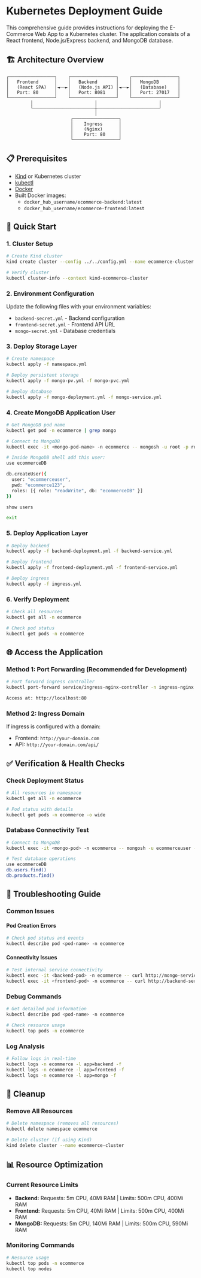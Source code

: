 # Kubernetes Deployment Guide

This comprehensive guide provides instructions for deploying the E-Commerce Web App to a Kubernetes cluster. The application consists of a React frontend, Node.js/Express backend, and MongoDB database.

## 🏗️ Architecture Overview

```
┌─────────────────┐    ┌─────────────────┐    ┌─────────────────┐
│   Frontend      │    │   Backend       │    │   MongoDB       │
│   (React SPA)   │◄──►│   (Node.js API) │◄──►│   (Database)    │
│   Port: 80      │    │   Port: 8081    │    │   Port: 27017   │
└─────────────────┘    └─────────────────┘    └─────────────────┘
         │                       │                       │
         └───────────────────────┼───────────────────────┘
                                 │
                        ┌─────────────────┐
                        │    Ingress      │
                        │    (Nginx)      │
                        │    Port: 80     │
                        └─────────────────┘
```

## 📋 Prerequisites

- [Kind](https://kind.sigs.k8s.io/) or Kubernetes cluster
- [kubectl](https://kubernetes.io/docs/tasks/tools/)
- [Docker](https://www.docker.com/)
- Built Docker images:
  - `docker_hub_username/ecommerce-backend:latest`
  - `docker_hub_username/ecommerce-frontend:latest`

## 🚀 Quick Start

### 1. Cluster Setup
```bash
# Create Kind cluster
kind create cluster --config ../../config.yml --name ecommerce-cluster

# Verify cluster
kubectl cluster-info --context kind-ecommerce-cluster
```

### 2. Environment Configuration
Update the following files with your environment variables:
- `backend-secret.yml` - Backend configuration
- `frontend-secret.yml` - Frontend API URL
- `mongo-secret.yml` - Database credentials

### 3. Deploy Storage Layer
```bash
# Create namespace
kubectl apply -f namespace.yml

# Deploy persistent storage
kubectl apply -f mongo-pv.yml -f mongo-pvc.yml

# Deploy database
kubectl apply -f mongo-deployment.yml -f mongo-service.yml
```

### 4. Create MongoDB Application User
```bash
# Get MongoDB pod name
kubectl get pod -n ecommerce | grep mongo

# Connect to MongoDB
kubectl exec -it <mongo-pod-name> -n ecommerce -- mongosh -u root -p root123 --authenticationDatabase admin

# Inside MongoDB shell add this user:
use ecommerceDB

db.createUser({
  user: "ecommerceuser",
  pwd: "ecommerce123",
  roles: [{ role: "readWrite", db: "ecommerceDB" }]
})

show users

exit
```

### 5. Deploy Application Layer
```bash
# Deploy backend
kubectl apply -f backend-deployment.yml -f backend-service.yml

# Deploy frontend
kubectl apply -f frontend-deployment.yml -f frontend-service.yml

# Deploy ingress
kubectl apply -f ingress.yml
```

### 6. Verify Deployment
```bash
# Check all resources
kubectl get all -n ecommerce

# Check pod status
kubectl get pods -n ecommerce
```

## 🌐 Access the Application

### Method 1: Port Forwarding (Recommended for Development)
```bash
# Port forward ingress controller
kubectl port-forward service/ingress-nginx-controller -n ingress-nginx 80:80 --address=0.0.0.0

Access at: http://localhost:80
```

### Method 2: Ingress Domain
If ingress is configured with a domain:
- Frontend: `http://your-domain.com`
- API: `http://your-domain.com/api/`

## ✅ Verification & Health Checks

### Check Deployment Status
```bash
# All resources in namespace
kubectl get all -n ecommerce

# Pod status with details
kubectl get pods -n ecommerce -o wide

```

### Database Connectivity Test
```bash
# Connect to MongoDB
kubectl exec -it <mongo-pod> -n ecommerce -- mongosh -u ecommerceuser -p ecommerce123 --authenticationDatabase ecommerceDB

# Test database operations
use ecommerceDB
db.users.find()
db.products.find()
```

## 🔧 Troubleshooting Guide

### Common Issues

#### Pod Creation Errors
```bash
# Check pod status and events
kubectl describe pod <pod-name> -n ecommerce
```

#### Connectivity Issues
```bash
# Test internal service connectivity
kubectl exec -it <backend-pod> -n ecommerce -- curl http://mongo-service:27017
kubectl exec -it <frontend-pod> -n ecommerce -- curl http://backend-service:8081/api/health
```

### Debug Commands
```bash
# Get detailed pod information
kubectl describe pod <pod-name> -n ecommerce

# Check resource usage
kubectl top pods -n ecommerce
```

### Log Analysis
```bash
# Follow logs in real-time
kubectl logs -n ecommerce -l app=backend -f
kubectl logs -n ecommerce -l app=frontend -f
kubectl logs -n ecommerce -l app=mongo -f

```

## 🧹 Cleanup

### Remove All Resources
```bash
# Delete namespace (removes all resources)
kubectl delete namespace ecommerce

# Delete cluster (if using Kind)
kind delete cluster --name ecommerce-cluster
```

## 📊 Resource Optimization

### Current Resource Limits
- **Backend:** Requests: 5m CPU, 40Mi RAM | Limits: 500m CPU, 400Mi RAM
- **Frontend:** Requests: 5m CPU, 40Mi RAM | Limits: 500m CPU, 400Mi RAM
- **MongoDB:** Requests: 5m CPU, 140Mi RAM | Limits: 500m CPU, 590Mi RAM

### Monitoring Commands
```bash
# Resource usage
kubectl top pods -n ecommerce
kubectl top nodes
```